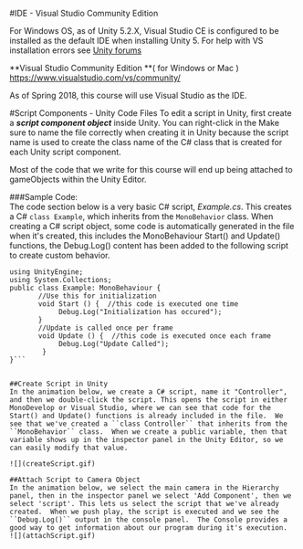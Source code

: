 #IDE - Visual Studio Community Edition

For Windows OS, as of Unity 5.2.X, Visual Studio CE is configured to be installed as the default IDE when installing Unity 5.  For help with VS installation errors see [Unity forums](http://answers.unity3d.com/questions/1075675/-error-while-installing-visual-studio-error-code16.html) 

**Visual Studio Community Edition **( for Windows or Mac ) https://www.visualstudio.com/vs/community/

As of Spring 2018, this course will use Visual Studio as the IDE.

#Script Components - Unity Code Files
To edit a script in Unity, first create a **_script component object_** inside Unity.  You can right-click in the   Make sure to name the file correctly when creating it in Unity because the script name is used to create the class name of the C# class that is created for each Unity script component.  

Most of the code that we write for this course will end up being attached to gameObjects within the Unity Editor.  

###Sample Code:  
The code section below is a very basic C# script, *Example.cs*.  This creates a C# ``class Example``, which inherits from the ``MonoBehavior`` class.  When creating a C# script object, some code is automatically generated in the file when it's created, this includes the MonoBehaviour Start() and 
Update() functions, the Debug.Log() content has been added to the following script to create custom behavior. 

```
using UnityEngine;
using System.Collections;
public class Example: MonoBehaviour {
       //Use this for initialization
       void Start () {  //this code is executed one time
            Debug.Log("Initialization has occured");
       }
       //Update is called once per frame
       void Update () {  //this code is executed once each frame
            Debug.Log("Update Called");
        } 
}```


##Create Script in Unity
In the animation below, we create a C# script, name it "Controller", and then we double-click the script. This opens the script in either MonoDevelop or Visual Studio, where we can see that code for the Start() and Update() functions is already included in the file.  We see that we've created a ``class Controller`` that inherits from the ``MonoBehavior`` class.  When we create a public variable, then that variable shows up in the inspector panel in the Unity Editor, so we can easily modify that value.
    
![](createScript.gif)
    
##Attach Script to Camera Object
In the animation below, we select the main camera in the Hierarchy panel, then in the inspector panel we select 'Add Component', then we select 'script'. This lets us select the script that we've already created.  When we push play, the script is executed and we see the ``Debug.Log()`` output in the console panel.  The Console provides a good way to get information about our program during it's execution.
![](attachScript.gif)